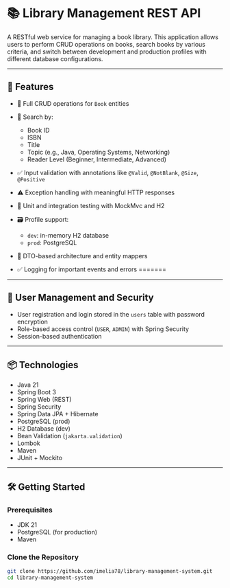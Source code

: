# 📚 Library Management  REST API

A RESTful web service for managing a book library. This application allows users to perform CRUD operations on books, search books by various criteria, and switch between development and production profiles with different database configurations.

---

## 🚀 Features

- 🔧 Full CRUD operations for `Book` entities
- 📖 Search by:
  - Book ID
  - ISBN
  - Title
  - Topic (e.g., Java, Operating Systems, Networking)
  - Reader Level (Beginner, Intermediate, Advanced)

- ✅ Input validation with annotations like `@Valid`, `@NotBlank`, `@Size`, `@Positive`
- ⚠️ Exception handling with meaningful HTTP responses
- 🧪 Unit and integration testing with MockMvc and H2
- 🗃️ Profile support:
  - `dev`: in-memory H2 database
  - `prod`: PostgreSQL
- 🧩 DTO-based architecture and entity mappers
- ✅ Logging for important events and errors
=======


---

## 🔐 User Management and Security

- User registration and login stored in the `users` table with password encryption  
- Role-based access control (`USER`, `ADMIN`) with Spring Security
- Session-based authentication 

---
## 📦 Technologies

- Java 21
- Spring Boot 3
- Spring Web (REST)
- Spring Security
- Spring Data JPA + Hibernate
- PostgreSQL (prod)
- H2 Database (dev)
- Bean Validation (`jakarta.validation`)
- Lombok
- Maven
- JUnit + Mockito

---

## 🛠️ Getting Started

### Prerequisites

- JDK 21
- PostgreSQL (for production)
- Maven 

### Clone the Repository

```bash
git clone https://github.com/imelia78/library-management-system.git
cd library-management-system

